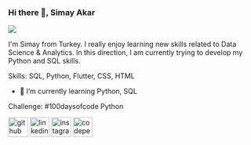 ### Hi there 👋, Simay Akar
![](https://i.ibb.co/19tmWWG/banner.png)

I'm Simay from Turkey. I really enjoy learning new skills related to Data Science & Analytics. In this direction, I am currently trying to develop my Python and SQL skills. 

Skills: SQL, Python, Flutter, CSS, HTML

- 🌱 I’m currently learning Python, SQL 

Challenge: #100daysofcode Python 

[<img src='https://cdn.jsdelivr.net/npm/simple-icons@3.0.1/icons/github.svg' alt='github' height='40'>](https://github.com/simayakar)  [<img src='https://cdn.jsdelivr.net/npm/simple-icons@3.0.1/icons/linkedin.svg' alt='linkedin' height='40'>](https://www.linkedin.com/in/simay-akar-6b8a49159/)  [<img src='https://cdn.jsdelivr.net/npm/simple-icons@3.0.1/icons/instagram.svg' alt='instagram' height='40'>](https://www.instagram.com/simayakarb/)  [<img src='https://cdn.jsdelivr.net/npm/simple-icons@3.0.1/icons/codepen.svg' alt='codepen' height='40'>](https://codepen.io/simoyland)  

